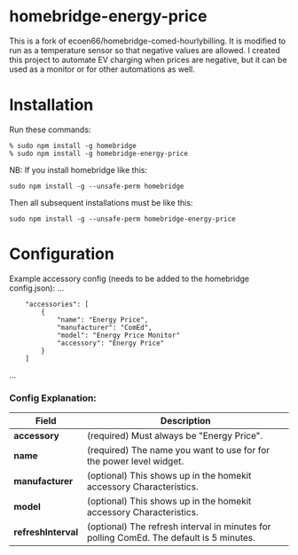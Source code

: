 # homebridge-energy-price


This is a fork of ecoen66/homebridge-comed-hourlybilling. It is modified to run as a temperature sensor so that negative values are allowed. I created this project to automate EV charging when prices are negative, but it can be used as a monitor or for other automations as well.


# Installation
Run these commands:

    % sudo npm install -g homebridge
    % sudo npm install -g homebridge-energy-price


NB: If you install homebridge like this:

    sudo npm install -g --unsafe-perm homebridge

Then all subsequent installations must be like this:

    sudo npm install -g --unsafe-perm homebridge-energy-price

# Configuration

Example accessory config (needs to be added to the homebridge config.json):
 ...

		"accessories": [
        	{
				"name": "Energy Price",
				"manufacturer": "ComEd",
				"model": "Energy Price Monitor"
				"accessory": "Energy Price"
        	}
      	]
 ...

### Config Explanation:

Field           			| Description
----------------------------|------------
**accessory**         | (required) Must always be "Energy Price".
**name**              | (required) The name you want to use for for the power level widget.
**manufacturer**			| (optional) This shows up in the homekit accessory Characteristics.
**model**             | (optional) This shows up in the homekit accessory Characteristics.
**refreshInterval**   | (optional) The refresh interval in minutes for polling ComEd. The default is 5 minutes.
